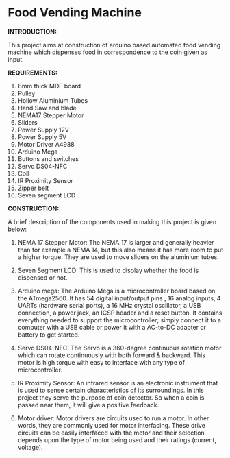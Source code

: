 <h1>Food Vending Machine</h1>

**INTRODUCTION:**

This project aims at construction of arduino based automated food vending machine which dispenses food in correspondence to the coin given as input.

**REQUIREMENTS:**

1.	8mm thick MDF board 
2.	Pulley
3.	Hollow Aluminium Tubes
4.	Hand Saw and blade
5.	NEMA17 Stepper Motor 
6.	Sliders
7.	Power Supply 12V
8.	Power Supply 5V
9.	Motor Driver A4988
10.	 Arduino Mega
11.	 Buttons and switches
12.	 Servo DS04-NFC
13.	 Coil
14.	 IR Proximity Sensor
15.	 Zipper belt
16.	 Seven segment LCD 


**CONSTRUCTION:**

A brief description of the components used in making this project is given below:

1.	NEMA 17 Stepper Motor:
The NEMA 17 is larger and generally heavier than for example a NEMA 14, but this also means it has more room to put a higher torque. They are used to move sliders on the aluminium tubes.

2.	Seven Segment LCD:
This is used to display whether the food is dispensed or not.

3.	Arduino mega:
The Arduino Mega  is a microcontroller board based on the ATmega2560. It has 54 digital input/output pins , 16 analog inputs, 4 UARTs (hardware serial ports), a 16 MHz crystal oscillator, a USB connection, a power jack, an ICSP header and a reset button. It contains everything needed to support the microcontroller; simply connect it to a computer with a USB cable or power it with a AC-to-DC adapter or battery to get started. 

4.	Servo DS04-NFC:
The Servo is a 360-degree continuous rotation motor which can rotate continuously with both forward & backward. This motor is high torque with easy to interface with any type of microcontroller.

5.	IR Proximity Sensor: 
An infrared sensor is an electronic instrument that is used to sense certain characteristics of its surroundings. 
In this project they serve the purpose of coin detector. So when a coin is passed near them, it will give a positive feedback. 

6.	Motor driver:
Motor drivers are circuits used to run a motor. In other words, they are commonly used for motor interfacing. These drive circuits can be easily interfaced with the motor and their selection depends upon the type of motor being used and their ratings (current, voltage).



  
